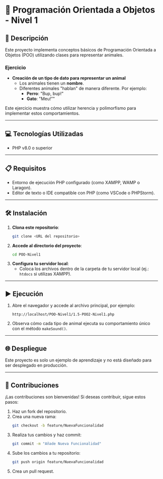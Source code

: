 # 🐾 Programación Orientada a Objetos - Nivel 1

## 📄 Descripción  
Este proyecto implementa conceptos básicos de Programación Orientada a Objetos (POO) utilizando clases para representar animales.  

### Ejercicio  
- **Creación de un tipo de dato para representar un animal**  
  - Los animales tienen un **nombre**.  
  - Diferentes animales "hablan" de manera diferente. Por ejemplo:  
    - **Perro**: "Bup, bup!"  
    - **Gato**: "Meu!”"  

Este ejercicio muestra cómo utilizar herencia y polimorfismo para implementar estos comportamientos.  

---

## 💻 Tecnologías Utilizadas  
- PHP v8.0 o superior  

---

## 📋 Requisitos  
- Entorno de ejecución PHP configurado (como XAMPP, WAMP o Laragon).  
- Editor de texto o IDE compatible con PHP (como VSCode o PHPStorm).  

---

## 🛠️ Instalación  

1. **Clona este repositorio**:  
   ```bash
   git clone <URL del repositorio>
   ```  
2. **Accede al directorio del proyecto**:  
   ```bash
   cd POO-Nivel1
   ```  
3. **Configura tu servidor local**:  
   - Coloca los archivos dentro de la carpeta de tu servidor local (ej.: `htdocs` si utilizas XAMPP).  

---

## ▶️ Ejecución  

1. Abre el navegador y accede al archivo principal, por ejemplo:  
   ```
   http://localhost/POO-Nivel1/1.5-POO2-Nivel1.php
   ```  
2. Observa cómo cada tipo de animal ejecuta su comportamiento único con el método `makeSound()`.  

---

## 🌐 Despliegue  

Este proyecto es solo un ejemplo de aprendizaje y no está diseñado para ser desplegado en producción.  

---

## 🤝 Contribuciones  

¡Las contribuciones son bienvenidas! Si deseas contribuir, sigue estos pasos:  

1. Haz un fork del repositorio.  
2. Crea una nueva rama:  
   ```bash
   git checkout -b feature/NuevaFuncionalidad
   ```  
3. Realiza tus cambios y haz commit:  
   ```bash
   git commit -m "Añade Nueva Funcionalidad"
   ```  
4. Sube los cambios a tu repositorio:  
   ```bash
   git push origin feature/NuevaFuncionalidad
   ```  
5. Crea un pull request.  
